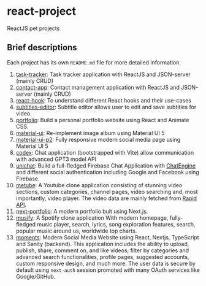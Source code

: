 # react-project

ReactJS pet projects

## Brief descriptions

Each project has its own `README.md` file for more detailed information.

1. [task-tracker](https://github.com/binh234/react-project/tree/main/task-tracker): Task tracker application with ReactJS and JSON-server (mainly CRUD)
2. [contact-app](https://github.com/binh234/react-project/tree/main/contact-app): Contact management application with ReactJS and JSON-server (mainly CRUD)
3. [react-hook](https://github.com/binh234/react-project/tree/main/react-hook): To understand different React hooks and their use-cases
4. [subtitles-editor](https://github.com/binh234/react-project/tree/main/subtitles-editor): Subtitle editor allows user to edit and save subtitles for video.
5. [portfolio](https://github.com/binh234/react-project/tree/main/portfolio): Build a personal portfolio website using React and Animate CSS.
6. [material-ui](https://github.com/binh234/react-project/tree/main/material-ui): Re-implement image album using Material UI 5
7. [material-ui-p2](https://github.com/binh234/react-project/tree/main/material-ui-p2): Fully responsive modern social media page using Material UI 5
8. [codex](https://github.com/binh234/react-project/tree/main/codex): Chat application (bootstrapped with Vite) allow communication with advanced GPT3 model API
9. [unichat](https://github.com/binh234/react-project/tree/main/unichat): Build a full-fledged Firebase Chat Application with [ChatEngine](https://chatengine.io) and different social authentication including Google and Facebook using Firebase.
10. [metube](https://github.com/binh234/react-project/tree/main/metube): A Youtube clone application consisting of stunning video sections, custom categories, channel pages, video searching and, most importantly, video player. The video data are mainly fetched from [Rapid API](https://rapidapi.com/hub).
11. [next-portfolio](https://github.com/binh234/react-project/tree/main/next-portfolio): A modern portfolio buit using Next.js.
12. [musify](https://github.com/binh234/react-project/tree/main/musify): A Spotify clone application With modern homepage, fully-fledged music player, search, lyrics, song exploration features, search, popular music around us, worldwide top charts.
13. [moments](https://github.com/binh234/react-project/tree/main/moments): Modern Social Media Website using React, Nextjs, TypeScript and Sanity (backend). This application includes the ability to upload, publish, share, comment on, and like videos; filter by categories and advanced search functionalities, profile pages, suggested accounts, custom responsive design, and much more. The user data is secure by default using `next-auth` session promoted with many OAuth services like Google/GitHub.
